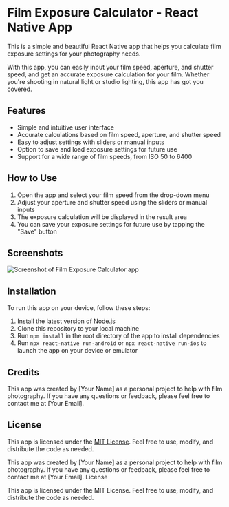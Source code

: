 # Film Exposure Calculator - React Native App

This is a simple and beautiful React Native app that helps you calculate film exposure settings for your photography needs. 

With this app, you can easily input your film speed, aperture, and shutter speed, and get an accurate exposure calculation for your film. Whether you're shooting in natural light or studio lighting, this app has got you covered.

## Features

- Simple and intuitive user interface
- Accurate calculations based on film speed, aperture, and shutter speed
- Easy to adjust settings with sliders or manual inputs
- Option to save and load exposure settings for future use
- Support for a wide range of film speeds, from ISO 50 to 6400

## How to Use

1. Open the app and select your film speed from the drop-down menu
2. Adjust your aperture and shutter speed using the sliders or manual inputs
3. The exposure calculation will be displayed in the result area
4. You can save your exposure settings for future use by tapping the "Save" button

## Screenshots

![Screenshot of Film Exposure Calculator app](https://i.imgur.com/5Yblzzp.png)

## Installation

To run this app on your device, follow these steps:

1. Install the latest version of [Node.js](https://nodejs.org/)
2. Clone this repository to your local machine
3. Run `npm install` in the root directory of the app to install dependencies
4. Run `npx react-native run-android` or `npx react-native run-ios` to launch the app on your device or emulator

## Credits

This app was created by [Your Name] as a personal project to help with film photography. If you have any questions or feedback, please feel free to contact me at [Your Email]. 

## License

This app is licensed under the [MIT License](https://opensource.org/licenses/MIT). Feel free to use, modify, and distribute the code as needed.


This app was created by [Your Name] as a personal project to help with film photography. If you have any questions or feedback, please feel free to contact me at [Your Email].
License

This app is licensed under the MIT License. Feel free to use, modify, and distribute the code as needed.
